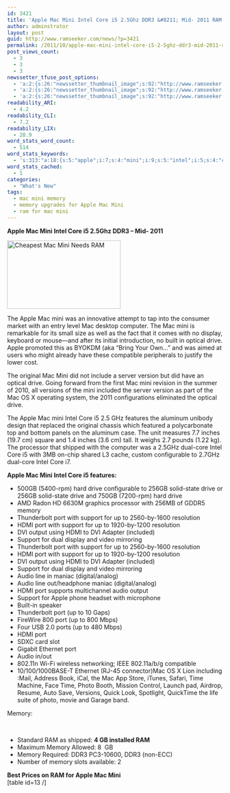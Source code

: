 ```yaml
---
id: 3421
title: 'Apple Mac Mini Intel Core i5 2.5Ghz DDR3 &#8211; Mid- 2011 RAM Upgrades'
author: adminstrator
layout: post
guid: http://www.ramseeker.com/news/?p=3421
permalink: /2011/10/apple-mac-mini-intel-core-i5-2-5ghz-ddr3-mid-2011-ram-upgrades/
post_views_count:
  - 3
  - 3
  - 3
newssetter_tfuse_post_options:
  - 'a:2:{s:26:"newssetter_thumbnail_image";s:92:"http://www.ramseeker.com/wp-content/uploads/2011/07/Screen-Shot-2011-07-28-at-1.32.41-PM.png";s:24:"newssetter_disable_image";s:4:"true";}'
  - 'a:2:{s:26:"newssetter_thumbnail_image";s:92:"http://www.ramseeker.com/wp-content/uploads/2011/07/Screen-Shot-2011-07-28-at-1.32.41-PM.png";s:24:"newssetter_disable_image";s:4:"true";}'
  - 'a:2:{s:26:"newssetter_thumbnail_image";s:92:"http://www.ramseeker.com/wp-content/uploads/2011/07/Screen-Shot-2011-07-28-at-1.32.41-PM.png";s:24:"newssetter_disable_image";s:4:"true";}'
readability_ARI:
  - 4.2
readability_CLI:
  - 7.2
readability_LIX:
  - 28.9
word_stats_word_count:
  - 514
word_stats_keywords:
  - 's:313:"a:18:{s:5:"apple";i:7;s:4:"mini";i:9;s:5:"intel";i:5;s:4:"core";i:7;s:4:"ddr3";i:3;s:7:"display";i:3;s:7:"optical";i:3;s:5:"drive";i:7;s:8:"included";i:3;s:4:"dual";i:4;s:6:"memory";i:5;s:11:"thunderbolt";i:3;s:4:"port";i:9;s:7:"support";i:7;s:10:"resolution";i:4;s:4:"hdmi";i:6;s:6:"output";i:3;s:5:"audio";i:4;}";'
word_stats_cached:
  - 1
categories:
  - "What's New"
tags:
  - mac mini memory
  - memory upgrades for Apple Mac Mini
  - ram for mac mini
---
```

**Apple Mac Mini Intel Core i5 2.5Ghz DDR3 &#8211; Mid- 2011**

[<img class="alignleft size-full wp-image-2618" title="How about  a Mac Mini?" src="http://www.ramseeker.com/wp-content/uploads/2011/07/Screen-Shot-2011-07-28-at-1.32.41-PM.png" alt="Cheapest Mac Mini Needs RAM" width="265" height="159" />][1]

The Apple Mac mini was an innovative attempt to tap into the consumer market with an entry level Mac desktop computer. The Mac mini is remarkable for its small size as well as the fact that it comes with no display, keyboard or mouse—and after its initial introduction, no built in optical drive. Apple promoted this as BYOKDM (aka “Bring Your Own…” and was aimed at users who might already have these compatible peripherals to justify the lower cost.

The original Mac Mini did not include a server version but did have an optical drive. Going forward from the first Mac mini revision in the summer of 2010, all versions of the mini included the server version as part of the Mac OS X operating system, the 2011 configurations eliminated the optical drive.

The Apple Mac mini Intel Core i5 2.5 GHz features the aluminum unibody design that replaced the original chassis which featured a polycarbonate top and bottom panels on the aluminum case. The unit measures 7.7 inches (19.7 cm) square and 1.4 inches (3.6 cm) tall. It weighs 2.7 pounds (1.22 kg). The processor that shipped with the computer was a 2.5GHz dual-core Intel Core i5 with 3MB on-chip shared L3 cache, custom configurable to 2.7GHz dual-core Intel Core i7.

**Apple Mac Mini Intel Core i5 features:**

  * 500GB (5400-rpm) hard drive configurable to 256GB solid-state drive or 256GB solid-state drive and 750GB (7200-rpm) hard drive
  * AMD Radon HD 6630M graphics processor with 256MB of GDDR5 memory
  * Thunderbolt port with support for up to 2560-by-1600 resolution
  * HDMI port with support for up to 1920-by-1200 resolution
  * DVI output using HDMI to DVI Adapter (included)
  * Support for dual display and video mirroring
  * Thunderbolt port with support for up to 2560-by-1600 resolution
  * HDMI port with support for up to 1920-by-1200 resolution
  * DVI output using HDMI to DVI Adapter (included)
  * Support for dual display and video mirroring
  * Audio line in maniac (digital/analog)
  * Audio line out/headphone maniac (digital/analog)
  * HDMI port supports multichannel audio output
  * Support for Apple phone headset with microphone
  * Built-in speaker
  * Thunderbolt port (up to 10 Gaps)
  * FireWire 800 port (up to 800 Mbps)
  * Four USB 2.0 ports (up to 480 Mbps)
  * HDMI port
  * SDXC card slot
  * Gigabit Ethernet port
  * Audio in/out
  * 802.11n Wi-Fi wireless networking; IEEE 802.11a/b/g compatible
  * 10/100/1000BASE-T Ethernet (RJ-45 connector)Mac OS X Lion including :Mail, Address Book, iCal, the Mac App Store, iTunes, Safari, Time Machine, Face Time, Photo Booth, Mission Control, Launch pad, Airdrop, Resume, Auto Save, Versions, Quick Look, Spotlight, QuickTime the life suite of photo, movie and Garage band.

Memory:

&nbsp;

  * Standard RAM as shipped: **4 GB installed RAM**
  * Maximum Memory Allowed: 8  GB
  * Memory Required: DDR3 PC3-10600, DDR3 (non-ECC)
  * Number of memory slots available: 2

<div>
  <strong>Best Prices on RAM for Apple Mac Mini</strong>
</div>

<div>
  [table id=13 /]
</div>

 [1]: http://www.amazon.com/gp/product/B004YLCLM6/ref=as_li_ss_tl?ie=UTF8&tag=ramseeker-20&linkCode=as2&camp=217145&creative=399373&creativeASIN=B004YLCLM6